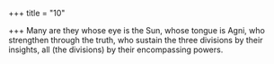 +++
title = "10"

+++
Many are they whose eye is the Sun, whose tongue is Agni, who  strengthen through the truth,
who sustain the three divisions by their insights, all (the divisions) by  their encompassing powers.